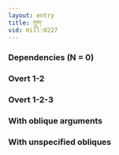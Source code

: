 ```yaml
---
layout: entry
title: གྲུག་
vid: Hill:0227
---
```

### Dependencies (N = 0)


### Overt 1-2


### Overt 1-2-3


### With oblique arguments


### With unspecified obliques
